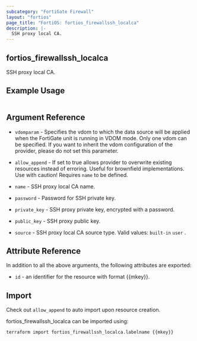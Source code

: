 ```yaml
---
subcategory: "FortiGate Firewall"
layout: "fortios"
page_title: "FortiOS: fortios_firewallssh_localca"
description: |-
  SSH proxy local CA.
---
```


## fortios_firewallssh_localca
SSH proxy local CA.

## Example Usage

```hcl

```

## Argument Reference
* `vdomparam` - Specifies the vdom to which the data source will be applied when the FortiGate unit is running in VDOM mode. Only one vdom can be specified. If you want to inherit the vdom configuration of the provider, please do not set this parameter.
* `allow_append` - If set to true allows provider to overwrite existing resources instead of erroring. Useful for brownfield implementations. Use with caution! Requires `name` to be defined.

* `name` - SSH proxy local CA name.
* `password` - Password for SSH private key.
* `private_key` - SSH proxy private key, encrypted with a password.
* `public_key` - SSH proxy public key.
* `source` - SSH proxy local CA source type. Valid values: `built-in` `user` .

## Attribute Reference

In addition to all the above arguments, the following attributes are exported:
* `id` - an identifier for the resource with format {{mkey}}.

## Import

Check out `allow_append` to auto import upon resource creation.

fortios_firewallssh_localca can be imported using:
```sh
terraform import fortios_firewallssh_localca.labelname {{mkey}}
```
